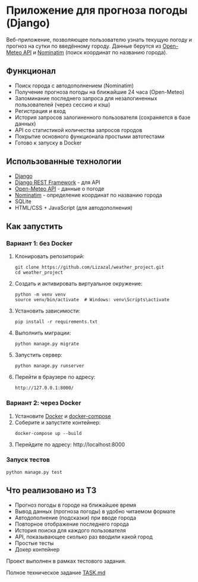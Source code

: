 # Приложение для прогноза погоды (Django)

Веб-приложение, позволяющее пользователю узнать текущую погоду и прогноз на сутки по введённому городу. Данные берутся из [Open-Meteo API](https://open-meteo.com/) и [Nominatim](https://nominatim.org/) (поиск координат по названию города).

## Функционал

- Поиск города с автодополнением (Nominatim)
- Получение прогноза погоды на ближайшие 24 часа (Open-Meteo)
- Запоминание последнего запроса для незалогиненных пользователей (через сессию и кэш)
- Регистрация и вход
- История запросов залогиненного пользователя (сохраняется в базе данных)
- API со статистикой количества запросов городов
- Покрытие основного функционала простыми автотестами
- Готово к запуску в Docker

## Использованные технологии

- [Django](https://www.djangoproject.com/)
- [Django REST Framework](https://www.django-rest-framework.org/) - для API
- [Open-Meteo API](https://open-meteo.com/) - данные о погоде
- [Nominatim](https://nominatim.org/) - определение координат по названию города
- SQLite
- HTML/CSS + JavaScript (для автодополнения)

## Как запустить

### Вариант 1: без Docker

1. Клонировать репозиторий:
   ```
   git clone https://github.com/Lizazal/weather_project.git
   cd weather_project
2. Создать и активировать виртуальное окружение:
   ```
   python -m venv venv
   source venv/bin/activate  # Windows: venv\Scripts\activate
3. Установить зависимости:
   ```
   pip install -r requirements.txt
4. Выполнить миграции:
   ```
   python manage.py migrate
5. Запустить сервер:
   ```
   python manage.py runserver
6. Перейти в браузере по адресу:
   ```
   http://127.0.0.1:8000/
### Вариант 2: через Docker

1. Установите [Docker](https://www.docker.com/) и [docker-compose](https://docs.docker.com/compose/)
2. Соберите и запустите контейнер:
   ```
   docker-compose up --build
3. Перейдите по адресу: http://localhost:8000

### Запуск тестов
    python manage.py test
## Что реализовано из ТЗ

- Прогноз погоды в городе на ближайшее время
- Вывод данных (прогноза погоды) в удобно читаемом формате
- Автодополнение (подсказки) при вводе города
- Повторное отображение последнего города
- История поиска для каждого пользователя
- API, показывающее сколько раз вводили какой город
- Простые тесты
- Докер контейнер

Проект выполнен в рамках тестового задания.

Полное техническое задание [TASK.md](TASK.md)
